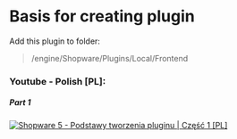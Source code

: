 # Basis for creating plugin

Add this plugin to folder: 
> /engine/Shopware/Plugins/Local/Frontend

### Youtube - Polish [PL]:

##### Part 1
[![Shopware 5 - Podstawy tworzenia pluginu | Część 1 [PL]](http://img.youtube.com/vi/_F477bvSXSs/0.jpg)](https://youtu.be/_F477bvSXSs "Shopware 5 - Podstawy tworzenia pluginu | Część 1 [PL]")


